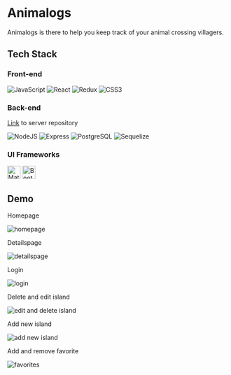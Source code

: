<h1> Animalogs </h1>
Animalogs is there to help you keep track of your animal crossing villagers.

<h2> Tech Stack </h2>
<h3> Front-end </h3>
<p>
  <img alt="JavaScript" src="https://img.shields.io/badge/javascript-%2320232a.svg?style=for-the-badge&logo=javascript&logoColor=%23F7DF1E"/>
  <img alt="React" src="https://img.shields.io/badge/react-%2320232a.svg?style=for-the-badge&logo=react&logoColor=%2361DAFB"/>
  <img alt="Redux" src="https://img.shields.io/badge/Redux-%2320232a.svg?style=for-the-badge&logo=redux&logoColor=593D88"/>
  <img alt="CSS3" src="https://img.shields.io/badge/css3-%2320232a.svg?style=for-the-badge&logo=css3&logoColor=blue"/>
</p>

<h3> Back-end </h3>
<a href="https://github.com/naomi-eliasar/portfolio-server">Link</a> to server repository
<p>
  <img alt="NodeJS" src="https://img.shields.io/badge/node.js-%2320232a.svg?style=for-the-badge&logo=node.js&logoColor=6DA55F"/>
  <img alt="Express" src="https://img.shields.io/badge/Express.js-%2320232a.svg?style=for-the-badge&logo=express&logoColor=white"/>
  <img alt="PostgreSQL" src="https://img.shields.io/badge/-PostgreSQL-%2320232a.svg?style=for-the-badge&logo=postgreSQL&logoColor=blue"/>
  <img alt="Sequelize" src="https://img.shields.io/badge/-Sequelize-%2320232a.svg?style=for-the-badge&logo=sequelize&logoColor=blue"/>
 </p>

<h3> UI Frameworks </h3>
<p>
  <img alt="Material UI" height="30px" src="https://img.shields.io/badge/-MaterialUI-%2320232a.svg?style=for-the-badge&logo=MUI&logoColor=blue"/>
  <img alt="Bootstrap" height="30px" src="https://img.shields.io/badge/-Bootstrap-%2320232a.svg?style=for-the-badge&logo=Bootstrap&logoColor=593D88"/>
 </p>

<h2> Demo </h2>
<p>Homepage</p>
<img alt="homepage" src="https://media.giphy.com/media/Gk49qj7MMA0UK6RCVh/giphy.gif"/>

<p>Detailspage</p>
<img alt="detailspage" src="https://media.giphy.com/media/vL25QZsZIzQGtT7hIW/giphy.gif"/>

<p>Login</p>
<img alt="login" src="https://media.giphy.com/media/QFXwhHRSxXT715aLun/giphy.gif"/>

<p>Delete and edit island</p>
<img alt="edit and delete island" src="https://media.giphy.com/media/RnXOD596Yolo7yzDk0/giphy-downsized.gif"/>

<p>Add new island</p>
<img alt="add new island" src="https://media.giphy.com/media/azxez53SqCQF0zK2mZ/giphy.gif"/>

<p>Add and remove favorite</p>
<img alt="favorites" src="https://media.giphy.com/media/vPchQpxVlEYiXddzMx/giphy.gif"/>
